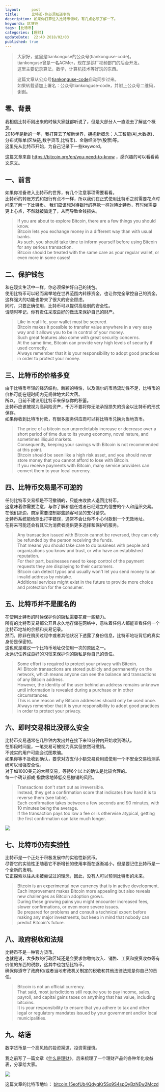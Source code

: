 ```yaml
---   
layout:     post  
title:      比特币-你必须知道事情  
description: 如果你打算进入比特币领域，有几点必须了解一下。    
keywords: 区块链  
tags: [比特币]  
categories: [理财]  
updateDate:  22:40 2018/02/03
published: true  
---  
```

  
  
>   
> 大家好，这里是tiankonguse的公众号(tiankonguse-code)。    
> tiankonguse曾是一名ACMer，现在是鹅厂视频部门的后台开发。    
> 这里主要记录算法，数学，计算机技术等好玩的东西。   
>      
> 这篇文章从公众号[tiankonguse-code](https://mp.weixin.qq.com/s/XD3ZL6cUSDh4UCrC8eMoLw)自动同步过来。    
> 如果转载请加上署名：公众号tiankonguse-code，并附上公众号二维码，谢谢。  
>    
  

## 零、背景 

我相信比特币刚出来的时候大家就都听说了，但是大部分人一直没去了解这个概念。  
2018年是新的一年，我打算去了解新世界，拥抱新概念：人工智能(AI,大数据)、分布式账单(区块链,数字货币,比特币)、金融经济学(股票)等。  
这里先从比特币开始，为自己记录下一些keyword。  

这篇文章来自 https://bitcoin.org/en/you-need-to-know ，感兴趣的可以看看英文原文。  


## 一、前言

如果你准备进入比特币的世界，有几个注意事项需要看看。  
比特币的转账方式和银行有点不一样，所以我们在正式使用比特币之前需要花点时间来了解一下比特币。
我们应该想对待银行的存款一样对待比特币，有时候需要更上心点，不然就被骗走了，从而导致金钱损失。  
  


> If you are about to explore Bitcoin, there are a few things you should know.   
> Bitcoin lets you exchange money in a different way than with usual banks.   
> As such, you should take time to inform yourself before using Bitcoin for any serious transaction.   
> Bitcoin should be treated with the same care as your regular wallet, or even more in some cases!


## 二、保护钱包

和在现实生活中一样，你必须保护好自己的钱包。  
使用比特币可以轻而易举地在世界范围内转移资金，也让你完全掌控自己的资金。  
这样强大的功能也带来了很大的安全顾虑。   
同时，只要正确使用，比特币可以提供高级别的安全性。  
请随时牢记，你有责任采取良好的做法来保护自己的财产。  



> Like in real life, your wallet must be secured.   
> Bitcoin makes it possible to transfer value anywhere in a very easy way and it allows you to be in control of your money.   
> Such great features also come with great security concerns.   
> At the same time, Bitcoin can provide very high levels of security if used correctly.   
> Always remember that it is your responsibility to adopt good practices in order to protect your money.  


## 三、比特币的价格多变  

由于比特币年轻的经济结构，新颖的特性，以及偶尔的市场流动性不足，比特币的价格可能在短时间内无规律地大起大落。  
所以，目前不建议用比特币来保存你的积蓄。  
比特币应该被视为高风险资产，千万不要将你无法承担损失的资金以比特币的形式保存。  
如果你收到比特币付款，有很多服务供应商可以将比特币兑换为当地货币。  


> The price of a bitcoin can unpredictably increase or decrease over a short period of time due to its young economy, novel nature, and sometimes illiquid markets.   
> Consequently, keeping your savings with Bitcoin is not recommended at this point.   
> Bitcoin should be seen like a high risk asset, and you should never store money that you cannot afford to lose with Bitcoin.   
> If you receive payments with Bitcoin, many service providers can convert them to your local currency.


## 四、比特币交易是不可逆的  

任何比特币交易都是不可撤销的，只能由收款人退回比特币。  
这意味着你需要注意，与你了解和信任或者已经建立的信誉的个人和组织交易。  
在他们那边，商家需要控制那些顾客可见的支付请求。  
比特币系统能检测出打字错误，通常不会让你不小心付款到一个无效地址。  
在将来可能还会有其它为消费者提供更多选择和保护的服务。  



> Any transaction issued with Bitcoin cannot be reversed, they can only be refunded by the person receiving the funds.   
> That means you should take care to do business with people and organizations you know and trust, or who have an established reputation.  
> For their part, businesses need to keep control of the payment requests they are displaying to their customers.   
> Bitcoin can detect typos and usually won't let you send money to an invalid address by mistake.   
> Additional services might exist in the future to provide more choice and protection for the consumer.  


## 五、比特币并不是匿名的  

在使用比特币的时候保护你的隐私需要花费一些精力。  
所有的比特币交易都公开且永久地存储在网络中，意味着任何人都能查看任何一个比特币地址的余额和交易记录。  
然而，除非在购买过程中或者其他状况下透露了身份信息，比特币地址背后的真实身份是保密的。  
这也就是建议一个比特币地址仅使用一次的原因之一。  
永远记住养成良好的习惯来保护你的隐私是你自己的责任。  


> Some effort is required to protect your privacy with Bitcoin.   
> All Bitcoin transactions are stored publicly and permanently on the network, which means anyone can see the balance and transactions of any Bitcoin address.   
> However, the identity of the user behind an address remains unknown until information is revealed during a purchase or in other circumstances.   
> This is one reason why Bitcoin addresses should only be used once.   
> Always remember that it is your responsibility to adopt good practices in order to protect your privacy. 

## 六、即时交易相比没那么安全  

比特币交易通常在几秒钟内发出并在接下来10分钟内开始收到确认。  
在那段时间里，一笔交易可被视为真实但依然可撤销。  
不诚实的用户可能会试图欺骗。  
如果你等不及收到确认，要求对方支付小额交易费用或使用一个不安全交易检测系统可以增强安全性。  
对于如1000美元的大额交易，等待6个以上的确认是比较合理的。  
每一个确认都成 指数级地降低交易撤销的风险。  


> Transactions don't start out as irreversible.   
> Instead, they get a confirmation score that indicates how hard it is to reverse them (see table).   
> Each confirmation takes between a few seconds and 90 minutes, with 10 minutes being the average.  
> If the transaction pays too low a fee or is otherwise atypical, getting the first confirmation can take much longer.  

![](https://res2018.tiankonguse.com/images/2018/02/20180203211212.png)  


## 七、比特币仍有实验性  


比特币是一个正处于积极发展中的实验性新货币。  
尽管它的实验性正随着它不断增长的使用率而在逐渐减小，但是要记住比特币是一个全新的发明。  
它正探索以往从未被尝试过的理念，因此，没有人可以预测比特币的未来。  


> Bitcoin is an experimental new currency that is in active development.   
> Each improvement makes Bitcoin more appealing but also reveals new challenges as Bitcoin adoption grows.   
> During these growing pains you might encounter increased fees, slower confirmations, or even more severe issues.   
> Be prepared for problems and consult a technical expert before making any major investments, but keep in mind that nobody can predict Bitcoin's future.

## 八、政府税收和法规  

比特币不是一种官方货币。  
也就是说，大多数的行政区域还是会要求你缴纳收入、销售、工资和投资收益等有价值的东西的税款，这其中也包括比特币。  
确保你遵守了政府和/或者当地市政机关制定的税收和其他法律法规是你自己的责任。  

> Bitcoin is not an official currency.   
> That said, most jurisdictions still require you to pay income, sales, payroll, and capital gains taxes on anything that has value, including bitcoins.   
> It is your responsibility to ensure that you adhere to tax and other legal or regulatory mandates issued by your government and/or local municipalities.  


## 九、结语  

数字货币是一个高风险的投资渠道，投资需谨慎。  

我之前写了一篇文章《[什么是理财](http://mp.weixin.qq.com/s/jghH-D6CC_mGEFkkNnvC3A)》，后来梳理了一个理财产品的各种年化收益表，分享给大家。  

![](https://res2018.tiankonguse.com/images/2018/02/20180203212914.jpg)  

这篇文章的比特币地址： [bitcoin:15eofUb4QdyqKr5So9S4spQyBzNEw2Mczd](bitcoin:15eofUb4QdyqKr5So9S4spQyBzNEw2Mczd)     

